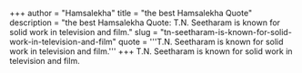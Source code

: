 +++
author = "Hamsalekha"
title = "the best Hamsalekha Quote"
description = "the best Hamsalekha Quote: T.N. Seetharam is known for solid work in television and film."
slug = "tn-seetharam-is-known-for-solid-work-in-television-and-film"
quote = '''T.N. Seetharam is known for solid work in television and film.'''
+++
T.N. Seetharam is known for solid work in television and film.
